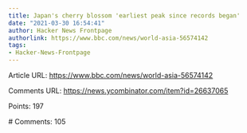 ```yaml
---
title: Japan's cherry blossom 'earliest peak since records began'
date: "2021-03-30 16:54:41"
author: Hacker News Frontpage
authorlink: https://www.bbc.com/news/world-asia-56574142
tags:
- Hacker-News-Frontpage
---
```


<p>Article URL: <a href="https://www.bbc.com/news/world-asia-56574142">https://www.bbc.com/news/world-asia-56574142</a></p>
<p>Comments URL: <a href="https://news.ycombinator.com/item?id=26637065">https://news.ycombinator.com/item?id=26637065</a></p>
<p>Points: 197</p>
<p># Comments: 105</p>
